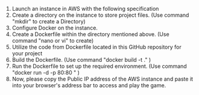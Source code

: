 1. Launch an instance in AWS with the following specification
2. Create a directory on the instance to store project files. (Use command "mkdir" to create a Directory)
3. Configure Docker on the instance.
4. Create a Dockerfile within the directory mentioned above. (Use command "nano or vi" to create)
5. Utilize the code from Dockerfile located in this GitHub repository for your project 
6. Build the Dockerfile. (Use command "docker build -t <imagename> ." )
7. Run the Dockerfile to set up the required environment. (Use command "docker run -d -p 80:80 <imagename>" )
8. Now, please copy the Public IP address of the AWS instance and paste it into your browser's address bar to access and play the game.
